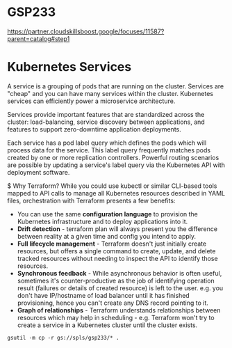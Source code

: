 # GSP233

https://partner.cloudskillsboost.google/focuses/11587?parent=catalog#step1


# Kubernetes Services
A service is a grouping of pods that are running on the cluster. Services are "cheap" and you can have many services within the cluster. Kubernetes services can efficiently power a microservice architecture.

Services provide important features that are standardized across the cluster: load-balancing, service discovery between applications, and features to support zero-downtime application deployments.

Each service has a pod label query which defines the pods which will process data for the service. This label query frequently matches pods created by one or more replication controllers. Powerful routing scenarios are possible by updating a service's label query via the Kubernetes API with deployment software.

$ Why Terraform?
While you could use kubectl or similar CLI-based tools mapped to API calls to manage all Kubernetes resources described in YAML files, orchestration with Terraform presents a few benefits:

* You can use the same __configuration language__ to provision the Kubernetes infrastructure and to deploy applications into it.
* __Drift detection__ - terraform plan will always present you the difference between reality at a given time and config you intend to apply.
* __Full lifecycle management__ - Terraform doesn't just initially create resources, but offers a single command to create, update, and delete tracked resources without needing to inspect the API to identify those resources.
* __Synchronous feedback__ - While asynchronous behavior is often useful, sometimes it's counter-productive as the job of identifying operation result (failures or details of created resource) is left to the user. e.g. you don't have IP/hostname of load balancer until it has finished provisioning, hence you can't create any DNS record pointing to it.
* __Graph of relationships__ - Terraform understands relationships between resources which may help in scheduling - e.g. Terraform won't try to create a service in a Kubernetes cluster until the cluster exists.

```
gsutil -m cp -r gs://spls/gsp233/* .

```
